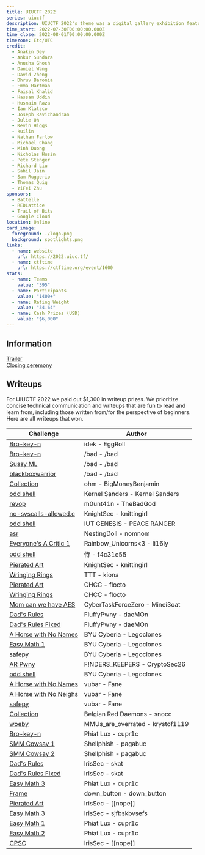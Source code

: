```yaml
---
title: UIUCTF 2022
series: uiuctf
description: UIUCTF 2022's theme was a digital gallery exhibition featuring generative art!
time_start: 2022-07-30T00:00:00.000Z
time_close: 2022-08-01T00:00:00.000Z
timezone: Etc/UTC
credit:
  - Anakin Dey
  - Ankur Sundara
  - Anusha Ghosh
  - Daniel Wang
  - David Zheng
  - Dhruv Baronia
  - Emma Hartman
  - Faisal Khalid
  - Hassam Uddin
  - Husnain Raza
  - Ian Klatzco
  - Joseph Ravichandran
  - Julie Oh
  - Kevin Higgs
  - kuilin
  - Nathan Farlow
  - Michael Chang
  - Minh Duong
  - Nicholas Husin
  - Pete Stenger
  - Richard Liu
  - Sahil Jain
  - Sam Ruggerio
  - Thomas Quig
  - YiFei Zhu
sponsors:
  - Battelle
  - REDLattice
  - Trail of Bits
  - Google Cloud
location: Online
card_image:
  foreground: ./logo.png
  background: spotlights.png
links:
  - name: website
    url: https://2022.uiuc.tf/
  - name: ctftime
    url: https://ctftime.org/event/1600
stats:
  - name: Teams
    value: "395"
  - name: Participants
    value: "1400+"
  - name: Rating Weight
    value: "34.64"
  - name: Cash Prizes (USD)
    value: "$6,000"
---
```

## Information
[Trailer](https://youtu.be/Wl8TsiUgzmk)  
[Closing ceremony](https://youtu.be/OYjxHoWDhxE)

## Writeups

For UIUCTF 2022 we paid out $1,300 in writeup prizes. We prioritize concise technical communication and writeups that are fun to read and learn from, including those written from/for the perspective of beginners. Here are all writeups that won.

| Challenge                                                                                                                                                                             | Author                           |
| ------------------------------------------------------------------------------------------------------------------------------------------------------------------------------------- | -------------------------------- |
| [Bro-key-n](https://hackmd.io/cqdzQizWRvSzCwY926S1ZA)                                                                                                                                 | idek - EggRoll                   |
| [Bro-key-n](https://imp.ress.me/blog/2022-08-01/uiuctf-2022/#bro-key-n)                                                                                                               | /bad - /bad                      |
| [Sussy ML](https://imp.ress.me/blog/2022-08-01/uiuctf-2022/#sussy-ml)                                                                                                                 | /bad - /bad                      |
| [blackboxwarrior](https://imp.ress.me/blog/2022-08-01/uiuctf-2022/#blackboxwarrior)                                                                                                   | /bad - /bad                      |
| [Collection](https://docs.google.com/document/d/1ZBxBOPXPwhuA40-57mup6j7NHM2EOHdASWq73i7GZqI/)                                                                                        | ohm - BigMoneyBenjamin           |
| [odd shell](https://github.com/zolutal/ctf-writeups/blob/main/2022/uiuctf/odd-shell/README.md)                                                                                        | Kernel Sanders - Kernel Sanders  |
| [revop](https://spclr.ch/uiuctf-2022-revop-1-solve)                                                                                                                                   | m0unt41n - TheBadGod             |
| [no-syscalls-allowed.c](https://github.com/knittingirl/CTF-Writeups/tree/main/pwn_challs/UIUCTF22/no-syscalls-allowed.c)                                                              | KnightSec - knittingirl          |
| [odd shell](https://github.com/peace-ranger/CTF-WriteUps/blob/main/2022/UIUCTF/odd-shell/README.md)                                                                                   | IUT GENESIS - PEACE RANGER       |
| [asr](https://nomnom-ctf.github.io/website/uiuctf-2022/)                                                                                                                              | NestingDoll - nomnom             |
| [Everyone's A Critic 1](https://github.com/silly-lily/ctf-writeups/tree/main/2022%20UIUCTF/Everyones%20A%20Critic%201)                                                                | Rainbow_Unicorns\<3 - li16ly      |
| [odd shell](https://github.com/f4c31e55/writeups/tree/main/odd-shell#odd-shell)                                                                                                       | 侍 - f4c31e55                     |
| [Pierated Art](https://github.com/knittingirl/CTF-Writeups/blob/main/reversing_challs/UIUCTF22/Pierated%20Art/ReadMe.md)                                                              | KnightSec - knittingirl          |
| [Wringing Rings](https://hackmd.io/@kiona/SyEOq9Lac)                                                                                                                                  | TTT - kiona                      |
| [Pierated Art](https://github.com/flocto/writeups/tree/main/2022/UIUCTF/pierated)                                                                                                     | CHCC - flocto                    |
| [Wringing Rings](https://github.com/flocto/writeups/tree/main/2022/UIUCTF/rings)                                                                                                      | CHCC - flocto                    |
| [Mom can we have AES](https://ctf0.de/posts/uiuctf2022-mom-can-we-have-aes/)                                                                                                          | CyberTaskForceZero - Minei3oat   |
| [Dad's Rules](https://github.com/daeMOn63/ctf-writeups/tree/main/uiuctf22/Dads_Rules)                                                                                                 | FluffyPwny - daeMOn              |
| [Dad's Rules Fixed](https://github.com/daeMOn63/ctf-writeups/tree/main/uiuctf22/Dads_Rules_Fixed)                                                                                     | FluffyPwny - daeMOn              |
| [A Horse with No Names](https://github.com/BYU-CTF-group/writeups/tree/main/UIUCTF_2022/a%20horse%20with%20no%20names)                                                                | BYU Cyberia - Legoclones         |
| [Easy Math 1](https://github.com/BYU-CTF-group/writeups/tree/main/UIUCTF_2022/easy%20math%201)                                                                                        | BYU Cyberia - Legoclones         |
| [safepy](https://github.com/BYU-CTF-group/writeups/tree/main/UIUCTF_2022/safepy)                                                                                                      | BYU Cyberia - Legoclones         |
| [AR Pwny](https://github.com/bijoy26/ctf-journal/blob/main/uiuctf-2022/web/ARPwny/README.md#-solution-tldr)                                                                           | F!NDERS_KEEPERS - CryptoSec26    |
| [odd shell](https://github.com/BYU-CTF-group/writeups/tree/main/UIUCTF_2022/odd%20shell)                                                                                              | BYU Cyberia - Legoclones         |
| [A Horse with No Names](https://github.com/nikosChalk/ctf-writeups/blob/master/uiuctf22/jail/a-horse-with-no-names/README.md)                                                         | vubar - Fane                     |
| [A Horse with No Neighs](https://github.com/nikosChalk/ctf-writeups/blob/master/uiuctf22/jail/a-horse-with-no-neighs/README.md)                                                       | vubar - Fane                     |
| [safepy](https://github.com/nikosChalk/ctf-writeups/blob/master/uiuctf22/jail/safepy/README.md)                                                                                       | vubar - Fane                     |
| [Collection](https://spicy-walnut-eb5.notion.site/Collection-50pts-47-solves-f3ff1a9b719d46b3ba98ae35135ed5ee)                                                                        | Belgian Red Daemons - snocc      |
| [woeby](https://github.com/krystof1119/ctf-writeups/blob/master/uiuctf/2022/woeby.md#initial-reconnaissance)                                                                          | MMUs_are_overrated - krystof1119 |
| [Bro-key-n](https://hackmd.io/@cupr1c/ByUSL1j6q)                                                                                                                                      | Phiat Lux - cupr1c               |
| [SMM Cowsay 1](https://pagabuc.me/blog/smm-cowsay-1-and-2-uiuctf-2022)                                                                                                                | Shellphish - pagabuc             |
| [SMM Cowsay 2](https://pagabuc.me/blog/smm-cowsay-1-and-2-uiuctf-2022)                                                                                                                | Shellphish - pagabuc             |
| [Dad's Rules](https://irissec.xyz/articles/categories/netsec/2022-08-07/A-Dive-Into-IPv6-Forcing-Hosts-to-Change-IPs-Using-Rogue-Router-Advertisements)                               | IrisSec - skat                   |
| [Dad's Rules Fixed](https://irissec.xyz/articles/categories/netsec/2022-08-07/A-Dive-Into-IPv6-Forcing-Hosts-to-Change-IPs-Using-Rogue-Router-Advertisements#systemsdads-rules-fixed) | IrisSec - skat                   |
| [Easy Math 3](https://hackmd.io/@cupr1c/BkRB5dTa5)                                                                                                                                    | Phiat Lux - cupr1c               |
| [Frame](https://gist.github.com/downbtn/6f37dd42504f01d2b2ba84bbb8216110)                                                                                                             | down_button - down_button        |
| [Pierated Art](https://irissec.xyz/articles/categories/re/2022-08-03/Pierated-Art)                                                                                                    | IrisSec - \[\[nope]]              |
| [Easy Math 3](https://github.com/IrisSec/irissec.github.io/blob/master/_posts/2022-08-07-easy-math.md#easy-math-1-3-pwn)                                                              | IrisSec - sjfbskbvsefs           |
| [Easy Math 1](https://hackmd.io/XEBnIbIrQ8OoXdITGvo61A?view#Easy-Math-1)                                                                                                              | Phiat Lux - cupr1c               |
| [Easy Math 2](https://hackmd.io/XEBnIbIrQ8OoXdITGvo61A?view#Easy-Math-2-and-3)                                                                                                        | Phiat Lux - cupr1c               |
| [CPSC](https://irissec.xyz/articles/categories/re/2022-08-03/CPSC?note=obviously+this+isnt+vast+cornfields+but+there+isnt+a+cpsc+dropdown+option)                                     | IrisSec - \[\[nope]]              |
